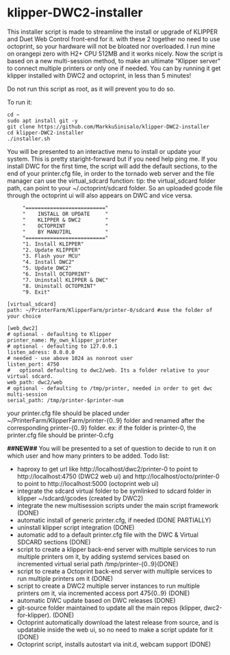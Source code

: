 # klipper-DWC2-installer
This installer script is made to streamline the install or upgrade of KLIPPER and Duet Web Control front-end for it.
with these 2 together no need to use octoprint, so your hardware will not be bloated nor overloaded.
I run mine on orangepi zero with H2+ CPU 512MB and it works nicely.
Now the script is based on a new multi-session method, to make an ultimate "Klipper server" to connect multiple printers or only one if needed.
You can by running it get klipper installed with DWC2 and octoprint, in 
less than 5 minutes!

Do not run this script as root, as it will prevent you to do so.

To run it:
```
cd ~ 
sudo apt install git -y 
git clone https://github.com/MarkkuSinisalo/klipper-DWC2-installer
cd klipper-DWC2-installer
./installer.sh
```
You will be presented to an interactive menu to install or update your system. 
This is pretty staright-forward but if you need help ping me.
If you install DWC for the first time,  the script will add the default sections, to the end of your printer.cfg file, in order to the tornado web server and the file manager can use the virtual_sdcard function:
tip: the virtual_sdcard folder path, can point to your ~/.octoprint/sdcard folder.
So an uploaded gcode file through the octoprint ui will also appears on DWC and vice versa.  

```
     "=========================="
     "    INSTALL OR UPDATE     "
     "    KLIPPER & DWC2        "
     "    OCTOPRINT             "
     "    BY MANU7IRL           "
     "=========================="
     "1. Install KLIPPER"
     "2. Update KLIPPER"
     "3. Flash your MCU"
     "4. Install DWC2"
     "5. Update DWC2"
     "6. Install OCTOPRINT"
     "7. Uninstall KLIPPER & DWC"
     "8. Uninstall OCTOPRINT"
     "9. Exit"
```

```
[virtual_sdcard]
path: ~/PrinterFarm/KlipperFarm/printer-0/sdcard #use the folder of your choice

[web_dwc2]
# optional - defaulting to Klipper
printer_name: My_own_klipper_printer
# optional - defaulting to 127.0.0.1
listen_adress: 0.0.0.0
# needed - use above 1024 as nonroot user
listen_port: 4750
#	optional defaulting to dwc2/web. Its a folder relative to your virtual sdcard.
web_path: dwc2/web
# optional - defaulting to /tmp/printer, needed in order to get dwc multi-session
serial_path: /tmp/printer-$printer-num
```
your printer.cfg file should be placed under ~/PrinterFarm/KlipperFarm/printer-{0..9} folder and renamed after the corresponding printer-{0..9} folder.
ex: if the folder is printer-0, the printer.cfg file should be printer-0.cfg


**##NEW##**
You will be presented to a set of question to decide to run it on which user and how many printers to be added.
Todo list:
- haproxy to get url like http://localhost/dwc2/printer-0 to point to http://localhost:4750 (DWC2 web ui) and http://localhost/octo/printer-0 to point to http://localhost:5000 (octoprint web ui)
- integrate the sdcard virtual folder to be symlinked to sdcard folder in klipper ~/sdcard/gcodes (created by DWC2)
- integrate the new multisession scripts under the main script framework (DONE)
- automatic install of generic printer.cfg, if needed (DONE PARTIALLY)
- uninstall klipper script integration (DONE)
- automatic add to a default printer.cfg file with the DWC & Virtual SDCARD sections (DONE)
- script to create a klipper back-end server with multiple services to run multiple printers om it, by adding systemd services based on incremented virtual serial path /tmp/printer-{0..9}(DONE)
- script to create a Octoprint back-end server with multiple services to run multiple printers om it (DONE)
- script to create a DWC2 multiple server instances to run multiple printers om it, via incremented access port 475{0..9} (DONE)
- automatic DWC update based on DWC releases (DONE)
- git-source folder maintained to update all the main repos (klipper, dwc2-for-klipper). (DONE)
- Octoprint automatically download the latest release from source, and is updatable inside the web ui, so no need to make a script update for it (DONE)
- Octoprint script, installs autostart via init.d, webcam support (DONE)
